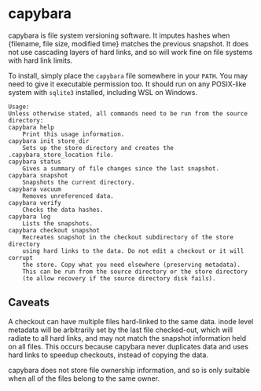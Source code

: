 <!--
Copyright (c) 2023 Logan Ryan McLintock

Permission to use, copy, modify, and distribute this software for any
purpose with or without fee is hereby granted, provided that the above
copyright notice and this permission notice appear in all copies.

THE SOFTWARE IS PROVIDED "AS IS" AND THE AUTHOR DISCLAIMS ALL WARRANTIES
WITH REGARD TO THIS SOFTWARE INCLUDING ALL IMPLIED WARRANTIES OF
MERCHANTABILITY AND FITNESS. IN NO EVENT SHALL THE AUTHOR BE LIABLE FOR
ANY SPECIAL, DIRECT, INDIRECT, OR CONSEQUENTIAL DAMAGES OR ANY DAMAGES
WHATSOEVER RESULTING FROM LOSS OF USE, DATA OR PROFITS, WHETHER IN AN
ACTION OF CONTRACT, NEGLIGENCE OR OTHER TORTIOUS ACTION, ARISING OUT OF
OR IN CONNECTION WITH THE USE OR PERFORMANCE OF THIS SOFTWARE.

-->
capybara
========

capybara is file system versioning software. It imputes hashes when
{filename, file size, modified time} matches the previous snapshot.
It does not use cascading layers of hard links, and so will work fine
on file systems with hard link limits.

To install, simply place the `capybara` file somewhere in your `PATH`.
You may need to give it executable permission too. It should run on any
POSIX-like system with `sqlite3` installed, including WSL on Windows.

```
Usage:
Unless otherwise stated, all commands need to be run from the source directory:
capybara help
    Print this usage information.
capybara init store_dir
    Sets up the store directory and creates the .capybara_store_location file.
capybara status
    Gives a summary of file changes since the last snapshot.
capybara snapshot
    Snapshots the current directory.
capybara vacuum
    Removes unreferenced data.
capybara verify
    Checks the data hashes.
capybara log
    Lists the snapshots.
capybara checkout snapshot
    Recreates snapshot in the checkout subdirectory of the store directory
    using hard links to the data. Do not edit a checkout or it will corrupt
    the store. Copy what you need elsewhere (preserving metadata).
    This can be run from the source directory or the store directory
    (to allow recovery if the source directory disk fails).
```

Caveats
-------
A checkout can have multiple files hard-linked to the same data.
inode level metadata will be arbitrarily set by the last file checked-out,
which will radiate to all hard links, and may not match the snapshot
information held on all files. This occurs because capybara never duplicates
data and uses hard links to speedup checkouts, instead of copying the data.

capybara does not store file ownership information, and so is only suitable
when all of the files belong to the same owner.
